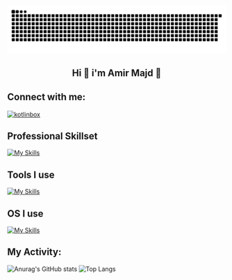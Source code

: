 
<img src="./github-contribution-grid-snake.svg" alt="just for fun :D">
<h2 align="center">Hi 👋 i'm Amir Majd 🤖</h2>

## Connect with me:
<p align="left">
<a href="https://t.me/Amir86Majd" target="blank"><img align="center" src="https://cdn.worldvectorlogo.com/logos/telegram-1.svg" alt="kotlinbox" height="30" width="40" alt='@Fwldom' /></a>
</p>

## Professional Skillset
[![My Skills](https://skillicons.dev/icons?i=html,css,bootstrap,js,react,php,mysql,laravel,cs,python,dotnet,wordpress&theme=dark)](https://skillicons.dev)

## Tools I use
[![My Skills](https://skillicons.dev/icons?i=visualstudio,vscode,github&theme=dark)](https://skillicons.dev)

## OS I use
[![My Skills](https://skillicons.dev/icons?i=windows,android&theme=dark)](https://skillicons.dev)

## My Activity:
<p display="flex">
  
   ![Anurag's GitHub stats](https://github-readme-stats.vercel.app/api?username=AmirMajd89&show_icons=true&bg_color=00000000)
  ![Top Langs](https://github-readme-stats.vercel.app/api/top-langs/?username=AmirMajd89)

</p>


